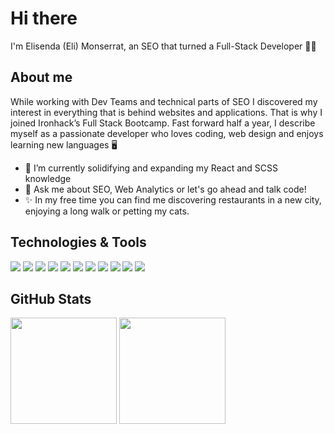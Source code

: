 # Hi there <img src="https://raw.githubusercontent.com/MartinHeinz/MartinHeinz/master/wave.gif" width="1px">

I'm Elisenda (Eli) Monserrat, an SEO that turned a Full-Stack Developer 👩‍💻

## About me
While working with Dev Teams and technical parts of SEO I discovered my interest in everything that is behind websites and applications. That is why I joined Ironhack’s Full Stack Bootcamp. Fast forward half a year, I describe myself as a passionate developer who loves coding, web design and enjoys learning new languages 🖥️

- 🔭 I’m currently solidifying and expanding my React and SCSS knowledge 
- 💬 Ask me about SEO, Web Analytics or let's go ahead and talk code!
- ✨ In my free time you can find me discovering restaurants in a new city, enjoying a long walk or petting my cats.

## Technologies & Tools
![](https://img.shields.io/badge/Frontend-HTML5-informational?style=flat&logo=HTML5&logoColor=white&color=2bbc8a)
![](https://img.shields.io/badge/Frontend-CSS3-informational?style=flat&logo=CSS3&logoColor=white&color=2bbc8a)
![](https://img.shields.io/badge/Frontend-Sass-informational?style=flat&logo=Sass&logoColor=white&color=2bbc8a)
![](https://img.shields.io/badge/Frontend-TailwindCSS-informational?style=flat&logo=tailwindcss&logoColor=white&color=2bbc8a)
![](https://img.shields.io/badge/Frontend-JavaScript-informational?style=flat&logo=javascript&logoColor=white&color=2bbc8a)
![](https://img.shields.io/badge/Frontend-React-informational?style=flat&logo=react&logoColor=white&color=2bbc8a)
![](https://img.shields.io/badge/Backend-NodeJS-informational?style=flat&logo=nodejs&logoColor=white&color=2bbc8a)
![](https://img.shields.io/badge/Backend-ExpressJS-informational?style=flat&logo=expressjs&logoColor=white&color=2bbc8a)
![](https://img.shields.io/badge/Backend-PHP-informational?style=flat&logo=PHP&logoColor=white&color=2bbc8a)
![](https://img.shields.io/badge/DB-MongoDB-informational?style=flat&logo=mongodb&logoColor=white&color=2bbc8a)
![](https://img.shields.io/badge/API-Postman-informational?style=flat&logo=postman&logoColor=white&color=2bbc8a)

## GitHub Stats

<div >
  <img height="170px" src="https://github-readme-stats.vercel.app/api?username=elisendamonserrat&show_icons=true&theme=vue&icon_color=f4cd7c&hide_border=true" />
  <img height="170px" src="https://github-readme-stats.vercel.app/api/top-langs/?username=elisendamonserrat&layout=compact&theme=vue&hide_border=true" />
</div>





